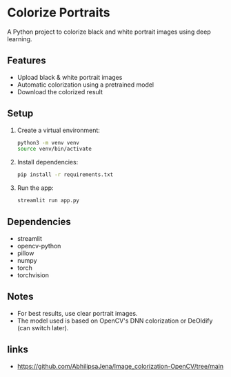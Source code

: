 # Colorize Portraits

A Python project to colorize black and white portrait images using deep learning.

## Features
- Upload black & white portrait images
- Automatic colorization using a pretrained model
- Download the colorized result

## Setup
1. Create a virtual environment:
   ```bash
   python3 -m venv venv
   source venv/bin/activate
   ```
2. Install dependencies:
   ```bash
   pip install -r requirements.txt
   ```
3. Run the app:
   ```bash
   streamlit run app.py
   ```

## Dependencies
- streamlit
- opencv-python
- pillow
- numpy
- torch
- torchvision

## Notes
- For best results, use clear portrait images.
- The model used is based on OpenCV's DNN colorization or DeOldify (can switch later).


## links
 - https://github.com/AbhilipsaJena/Image_colorization-OpenCV/tree/main